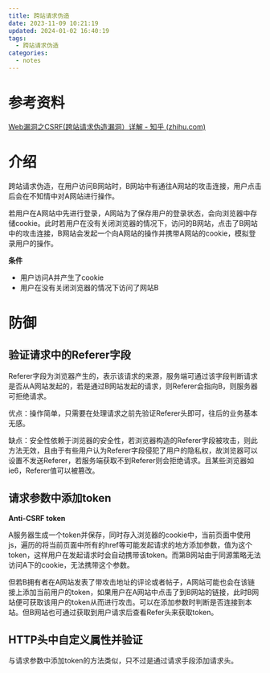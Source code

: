 ```yaml
---
title: 跨站请求伪造
date: 2023-11-09 10:21:19
updated: 2024-01-02 16:40:19
tags:
  - 跨站请求伪造
categories:
  - notes
---
```


# 参考资料

[Web漏洞之CSRF(跨站请求伪造漏洞）详解 - 知乎 (zhihu.com)](https://zhuanlan.zhihu.com/p/398601816)

# 介绍

跨站请求伪造，在用户访问B网站时，B网站中有通往A网站的攻击连接，用户点击后会在不知情中对A网站进行操作。

若用户在A网站中先进行登录，A网站为了保存用户的登录状态，会向浏览器中存储cookie。此时若用户在没有关闭浏览器的情况下，访问的B网站，点击了B网站中的攻击连接，B网站会发起一个向A网站的操作并携带A网站的cookie，模拟登录用户的操作。

**条件**

- 用户访问A并产生了cookie
- 用户在没有关闭浏览器的情况下访问了网站B

# 防御

## 验证请求中的Referer字段

Referer字段为浏览器产生的，表示该请求的来源，服务端可通过该字段判断请求是否从A网站发起的，若是通过B网站发起的请求，则Referer会指向B，则服务器可拒绝请求。

优点：操作简单，只需要在处理请求之前先验证Referer头即可，往后的业务基本无感。

缺点：安全性依赖于浏览器的安全性，若浏览器构造的Referer字段被攻击，则此方法无效，且由于有些用户认为Referer字段侵犯了用户的隐私权，故浏览器可以设置不发送Referer，若服务端获取不到Referer则会拒绝请求。且某些浏览器如ie6，Referer值可以被篡改。

## 请求参数中添加token

**Anti-CSRF token**

A服务器生成一个token并保存，同时存入浏览器的cookie中，当前页面中使用js，遍历的将当前页面中所有的href等可能发起请求的地方添加参数，值为这个token，这样用户在发起请求时会自动携带该token。而第B网站由于同源策略无法访问A下的cookie，无法携带这个参数。

但若B拥有者在A网站发表了带攻击地址的评论或者帖子，A网站可能也会在该链接上添加当前用户的token，如果用户在A网站中点击了到B网站的链接，此时B网站便可获取该用户的token从而进行攻击。可以在添加参数时判断是否连接到本站。但B网站也可通过获取到用户请求后查看Refer头来获取token。

## HTTP头中自定义属性并验证

与请求参数中添加token的方法类似，只不过是通过请求手段添加请求头。